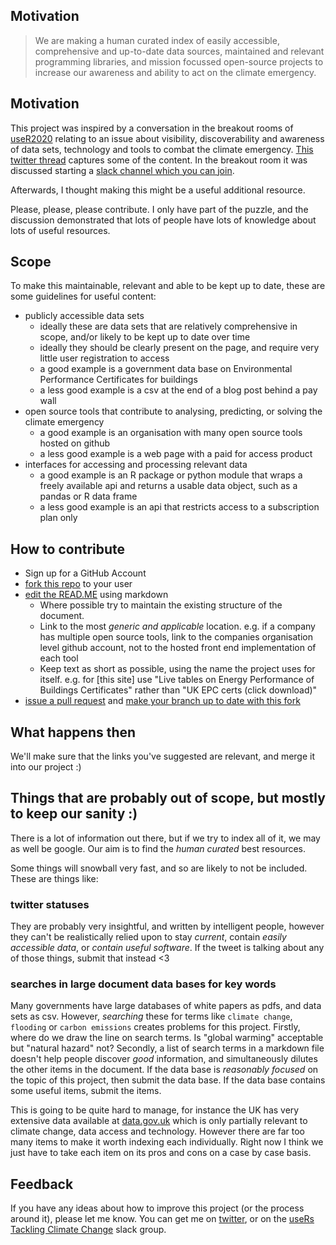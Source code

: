 ## Motivation

>We are making a human curated index of easily accessible, comprehensive and up-to-date data sources, maintained and relevant programming libraries, and mission focussed open-source projects to increase our awareness and ability to act on the climate emergency.

## Motivation

This project was inspired by a conversation in the breakout rooms of [useR2020](https://user2020muc.r-project.org/) relating to an issue about visibility, discoverability and awareness of data sets, technology and tools to combat the climate emergency. [This twitter thread](https://twitter.com/useR2020muc/status/1280777655785226240) captures some of the content. In the breakout room it was discussed starting a [slack channel which you can join](https://userstackling-uny5880.slack.com/join/shared_invite/zt-fkocefo6-kkRLrPqPI5WQR5P~HLdm9A#/).

Afterwards, I thought making this might be a useful additional resource.

Please, please, please contribute. I only have part of the puzzle, and the discussion demonstrated that lots of people have lots of knowledge about lots of useful resources.

## Scope

To make this maintainable, relevant and able to be kept up to date, these are some guidelines for useful content:

* publicly accessible data sets
    + ideally these are data sets that are relatively comprehensive in scope, and/or likely to be kept up to date over time
    + ideally they should be clearly present on the page, and require very little user registration to access
    + a good example is a government data base on Environmental Performance Certificates for buildings
    + a less good example is a csv at the end of a blog post behind a pay wall
* open source tools that contribute to analysing, predicting, or solving the climate emergency
    + a good example is an organisation with many open source tools hosted on github
    + a less good example is a web page with a paid for access product
* interfaces for accessing and processing relevant data
    + a good example is an R package or python module that wraps a freely available api and returns a usable data object, such as a pandas or R data frame
    + a less good example is an api that restricts access to a subscription plan only

## How to contribute

* Sign up for a GitHub Account
* [fork this repo](https://guides.github.com/activities/forking/) to your user
* [edit the READ.ME](https://guides.github.com/features/mastering-markdown/) using markdown
    + Where possible try to maintain the existing structure of the document.
    + Link to the most _generic and applicable_ location. e.g. if a company has multiple open source tools, link to the companies organisation level github account, not to the hosted front end implementation of each tool
    + Keep text as short as possible, using the name the project uses for itself. e.g. for [this site] use "Live tables on Energy Performance of Buildings Certificates" rather than "UK EPC certs (click download)"
* [issue a pull request](https://docs.github.com/en/github/collaborating-with-issues-and-pull-requests/proposing-changes-to-your-work-with-pull-requests) and [make your branch up to date with this fork](https://docs.github.com/en/github/collaborating-with-issues-and-pull-requests/syncing-a-fork)

## What happens then

We'll make sure that the links you've suggested are relevant, and merge it into our project :)

## Things that are probably out of scope, but mostly to keep our sanity :)

There is a lot of information out there, but if we try to index all of it, we may as well be google. Our aim is to find the _human curated_ best resources.

Some things will snowball very fast, and so are likely to not be included. These are things like:

### twitter statuses

They are probably very insightful, and written by intelligent people, however they can't be realistically relied upon to stay _current_, contain _easily accessible data_, or _contain useful software_. If the tweet is talking about any of those things, submit that instead <3

### searches in large document data bases for key words

Many governments have large databases of white papers as pdfs, and data sets as csv. However, _searching_ these for terms like `climate change`, `flooding` or `carbon emissions` creates problems for this project. Firstly, where do we draw the line on search terms. Is "global warming" acceptable but "natural hazard" not? Secondly, a list of search terms in a markdown file doesn't help people discover _good_ information, and simultaneously dilutes the other items in the document. If the data base is _reasonably focused_ on the topic of this project, then submit the data base. If the data base contains some useful items, submit the items. 

This is going to be quite hard to manage, for instance the UK has very extensive data available at [data.gov.uk](data.go.uk) which is only partially relevant to climate change, data access and technology. However there are far too many items to make it worth indexing each individually. Right now I think we just have to take each item on its pros and cons on a case by case basis.

## Feedback

If you have any ideas about how to improve this project (or the process around it), please let me know. You can get me on [twitter](https://twitter.com/DaveParr), or on the [useRs Tackling Climate Change](https://userstackling-uny5880.slack.com/join/shared_invite/zt-fkocefo6-kkRLrPqPI5WQR5P~HLdm9A#/) slack group.


